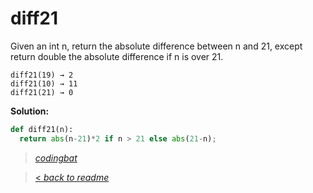 # diff21

Given an int n, return the absolute difference between n and 21, except return double the absolute difference if n is over 21.

```
diff21(19) → 2
diff21(10) → 11
diff21(21) → 0
```

**Solution:**

```python
def diff21(n):
  return abs(n-21)*2 if n > 21 else abs(21-n); 
```

> _[codingbat](https://codingbat.com/prob/p197466)_

> [< _back to readme_](/README.md)